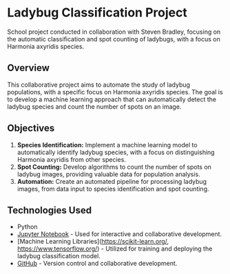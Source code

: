 # Ladybug Classification Project

School project conducted in collaboration with Steven Bradley, focusing on the automatic classification and spot counting of ladybugs, with a focus on Harmonia axyridis species.

## Overview
This collaborative project aims to automate the study of ladybug populations, with a specific focus on Harmonia axyridis species. The goal is to develop a machine learning approach that can automatically detect the ladybug species and count the number of spots on an image.

## Objectives
1. **Species Identification:** Implement a machine learning model to automatically identify ladybug species, with a focus on distinguishing Harmonia axyridis from other species.
2. **Spot Counting:** Develop algorithms to count the number of spots on ladybug images, providing valuable data for population analysis.
3. **Automation:** Create an automated pipeline for processing ladybug images, from data input to species identification and spot counting.

## Technologies Used
- Python
- [Jupyter Notebook](https://jupyter.org/) - Used for interactive and collaborative development.
- [Machine Learning Libraries](https://scikit-learn.org/, https://www.tensorflow.org/) - Utilized for training and deploying the ladybug classification model.
- [GitHub](https://github.com/) - Version control and collaborative development.
